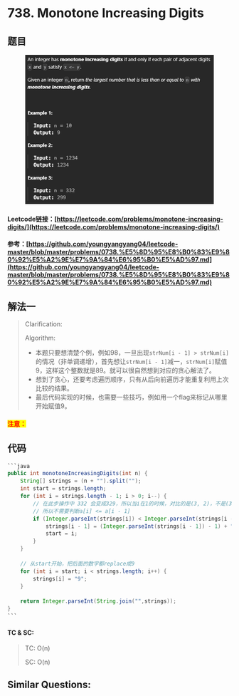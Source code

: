 # 738. Monotone Increasing Digits

## 题目

<figure><img src="../../.gitbook/assets/image (231).png" alt=""><figcaption></figcaption></figure>

#### Leetcode链接：[https://leetcode.com/problems/monotone-increasing-digits/](https://leetcode.com/problems/monotone-increasing-digits/)

#### 参考：[https://github.com/youngyangyang04/leetcode-master/blob/master/problems/0738.%E5%8D%95%E8%B0%83%E9%80%92%E5%A2%9E%E7%9A%84%E6%95%B0%E5%AD%97.md](https://github.com/youngyangyang04/leetcode-master/blob/master/problems/0738.%E5%8D%95%E8%B0%83%E9%80%92%E5%A2%9E%E7%9A%84%E6%95%B0%E5%AD%97.md)

## 解法一

> Clarification:&#x20;
>
> Algorithm:&#x20;
>
> * 本题只要想清楚个例，例如98，一旦出现`strNum[i - 1] > strNum[i]`的情况（非单调递增），首先想让`strNum[i - 1]`减一，`strNum[i]`赋值9，这样这个整数就是89。就可以很自然想到对应的贪心解法了。
> * 想到了贪心，还要考虑遍历顺序，只有从后向前遍历才能重复利用上次比较的结果。
> * 最后代码实现的时候，也需要一些技巧，例如用一个flag来标记从哪里开始赋值9。

#### <mark style="color:red;">注意：</mark>

## 代码

````java
```java
public int monotoneIncreasingDigits(int n) {
    String[] strings = (n + "").split("");
    int start = strings.length;
    for (int i = strings.length - 1; i > 0; i--) {
        // 在此步操作中 332 会变成329，所以当i在1的时候，对比的是(3, 2)，不是(3, 3)
        // 所以不需要判断a[i] <= a[i - 1]
        if (Integer.parseInt(strings[i]) < Integer.parseInt(strings[i - 1])) {
            strings[i - 1] = (Integer.parseInt(strings[i - 1]) - 1) + ""; 
            start = i;
        }
    }

    // 从start开始，把后面的数字都replace成9
    for (int i = start; i < strings.length; i++) {
        strings[i] = "9";
    }

    return Integer.parseInt(String.join("",strings));
}
```
````

#### TC & SC:&#x20;

> TC: O(n)
>
> SC: O(n)

## **Similar Questions:**&#x20;
